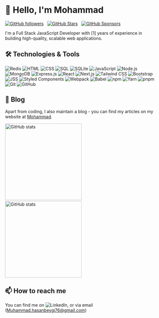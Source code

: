 # 👋 Hello, I'm Mohammad

[![GitHub followers](https://img.shields.io/github/followers/MmdBay?logo=GitHub&style=for-the-badge)](https://github.com/MmdBay) &nbsp; [![GitHub Stars](https://img.shields.io/github/stars/MmdBay?logo=github&style=for-the-badge)](https://github.com/MmdBay) &nbsp; [![GitHub Sponsors](https://img.shields.io/github/sponsors/MmdBay?color=BF4B8A&logo=githubsponsors&style=for-the-badge&label=Sponsor%20on%20Github)](https://github.com/sponsors/MmdBay)

I'm a Full Stack JavaScript Developer with [1] years of experience in building high-quality, scalable web applications. 

## 🛠️ Technologies & Tools

![Redis](https://img.shields.io/badge/-Redis-black?style=flat-square&logo=redis)
![HTML](https://img.shields.io/badge/-HTML-black?style=flat-square&logo=html5)
![CSS](https://img.shields.io/badge/-CSS-black?style=flat-square&logo=css3)
![SQL](https://img.shields.io/badge/-SQL-black?style=flat-square&logo=sql)
![SQLite](https://img.shields.io/badge/-SQLite-black?style=flat-square&logo=sqlite)
![JavaScript](https://img.shields.io/badge/-JavaScript-black?style=flat-square&logo=javascript)
![Node.js](https://img.shields.io/badge/-Node.js-black?style=flat-square&logo=Node.js)
![MongoDB](https://img.shields.io/badge/-MongoDB-black?style=flat-square&logo=mongodb)
![Express.js](https://img.shields.io/badge/-Express.js-black?style=flat-square&logo=express)
![React](https://img.shields.io/badge/-React-black?style=flat-square&logo=react)
![Next.js](https://img.shields.io/badge/-Next.js-black?style=flat-square&logo=next-dot-js)
![Tailwind CSS](https://img.shields.io/badge/-Tailwind%20CSS-black?style=flat-square&logo=tailwind-css)
![Bootstrap](https://img.shields.io/badge/-Bootstrap-black?style=flat-square&logo=bootstrap)
![JSS](https://img.shields.io/badge/-JSS-black?style=flat-square&logo=jss)
![Styled Components](https://img.shields.io/badge/-Styled%20Components-black?style=flat-square&logo=styled-components)
![Webpack](https://img.shields.io/badge/-Webpack-black?style=flat-square&logo=webpack)
![Babel](https://img.shields.io/badge/-Babel-black?style=flat-square&logo=babel)
![npm](https://img.shields.io/badge/-npm-black?style=flat-square&logo=npm)
![Yarn](https://img.shields.io/badge/-Yarn-black?style=flat-square&logo=yarn)
![pnpm](https://img.shields.io/badge/-pnpm-black?style=flat-square&logo=pnpm)
![Git](https://img.shields.io/badge/-Git-black?style=flat-square&logo=git)
![GitHub](https://img.shields.io/badge/-GitHub-black?style=flat-square&logo=github)

## 📝 Blog

Apart from coding, I also maintain a blog - you can find my articles on my website at [Mohammad](https://mohammad.hasanbeygi.site/).

<img style="height: 250px;" src="https://github-readme-stats.vercel.app/api?username=MmdBay&theme=blue-green" alt="GitHub stats">&nbsp;&nbsp;&nbsp;&nbsp;&nbsp;<img style="height: 250px;" src="https://github-readme-stats.vercel.app/api/top-langs/?username=MmdBay&theme=blue-green" alt="GitHub stats">

## 📫 How to reach me

You can find me on ![LinkedIn][2.2], or via email (Muhammad.hasanbeygi76@gmail.com)

<!-- Icons -->

[2.2]: https://raw.githubusercontent.com/MartinHeinz/MartinHeinz/master/linkedin-3-16.png (LinkedIn icon without padding)

<!-- Links to your social media accounts -->

[2]: [https://www.linkedin.com/in/yourusername/](https://www.linkedin.com/in/mohammad-hasanbeygi/)
